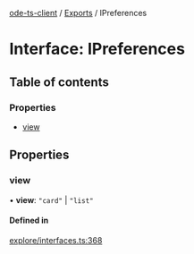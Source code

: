 [ode-ts-client](../README.md) / [Exports](../modules.md) / IPreferences

# Interface: IPreferences

## Table of contents

### Properties

- [view](ipreferences.md#view)

## Properties

### view

• **view**: ``"card"`` \| ``"list"``

#### Defined in

[explore/interfaces.ts:368](https://github.com/opendigitaleducation/infrontexplore/blob/0e8281d/src/ts/explore/interfaces.ts#L368)
